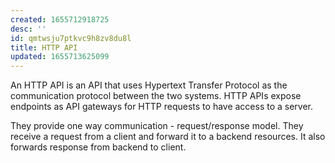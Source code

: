 ```yaml
---
created: 1655712918725
desc: ''
id: qmtwsju7ptkvc9h8zv8du8l
title: HTTP API
updated: 1655713625099
---
```

   
An HTTP API is an API that uses Hypertext Transfer Protocol as the communication protocol between the two systems. HTTP APIs expose endpoints as API gateways for HTTP requests to have access to a server.   
   
They provide one way communication - request/response model. They receive a request from a client and forward it to a backend resources. It also forwards response from backend to client.